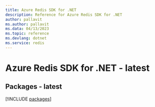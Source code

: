 ```yaml
---
title: Azure Redis SDK for .NET
description: Reference for Azure Redis SDK for .NET
author: pallavit
ms.author: pallavit
ms.data: 04/13/2023
ms.topic: reference
ms.devlang: dotnet
ms.service: redis
---
```

# Azure Redis SDK for .NET - latest
## Packages - latest
[!INCLUDE [packages](redis-index.md)]